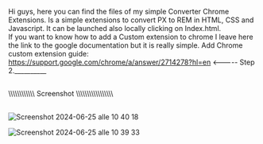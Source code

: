 Hi guys,
here you can find the files of my simple Converter Chrome Extensions.
Is a simple extensions to convert PX to REM in HTML, CSS and Javascript. It can be launched also locally clicking on Index.html. 
<br />
If you want to know how to add a Custom extension to chrome I leave here the link to the google documentation but it is really simple.
Add Chrome custom extension guide: https://support.google.com/chrome/a/answer/2714278?hl=en <----- Step 2.__________<br />
##
\\\\\\\\\\\\\\\\\\\\\\\ Screenshot \\\\\\\\\\\\\\\\\\\\\\\\\\\\\\\\\
##
![Screenshot 2024-06-25 alle 10 40 18](https://github.com/Francisff97/px-to-rem-converter/assets/67428751/68ac52db-ad06-482e-bb0d-bb122d092044)<br />

![Screenshot 2024-06-25 alle 10 39 33](https://github.com/Francisff97/px-to-rem-converter/assets/67428751/41943a5b-7756-484e-9ed2-162b0da18207)
